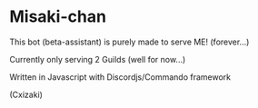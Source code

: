 # Misaki-chan

This bot (beta-assistant) is purely made to serve ME! (forever...)

Currently only serving 2 Guilds (well for now...)

Written in Javascript with Discordjs/Commando framework

(Cxizaki)
